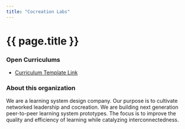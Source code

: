 ```yaml
---
title: "Cocreation Labs"
---
```


# {{ page.title }}

### Open Curriculums

* [Curriculum Template Link](http://tangomanual.com/org/cocreationlabs/curriculum)

### About this organization

We are a learning system design company. Our purpose is to cultivate networked leadership and cocreation. We are building next generation peer-to-peer learning system prototypes. The focus is to improve the quality and efficiency of learning while catalyzing interconnectedness. 

